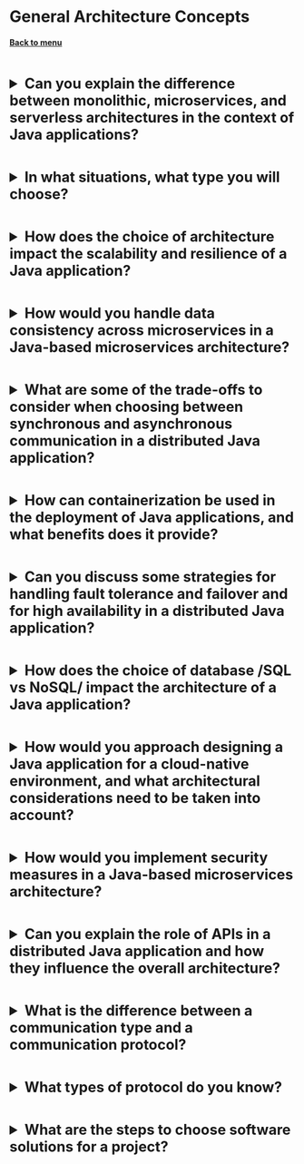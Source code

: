 <h1>General Architecture Concepts</h1> 
<h4> 

[Back to menu](..%2FMenu.md)

</h4>

[//]: # (Can you explain the difference between monolithic,
        microservices, and serverless architectures
        in the context of Java applications?)
<br>
<details>
    <summary style="font-size: 25px;">
        <b>
            Can you explain the difference between monolithic,
                microservices, and serverless architectures
                in the context of Java applications?
        </b>
    </summary>
<br>

1. **Monolithic Architecture:** In a monolithic architecture,
   an application is developed as a single, self-contained entity.

   All components of the application, such as the user interface,
   business logic, and data access layer, are closely coupled and deployed as a single unit.

   **Advantages**:
    - Simpler to Develop
    - Easier to Test
    - Efficient Communication Between Components
      (you can speed up the process and improve performance)
    - Single Deployment Unit
    - Shared Memory Access

   **Disadvantages**:
    - Difficult to Maintain: (all the components are interlinked)
    - In big monolith needed understanding of the entire system. (Bus factor increases)
    - Limited Scalability
    - Slow Deployment Process
    - Changes Affect the Entire System
    - low Resilience: if one part of the application fails,
      the entire system can be affected


2. **Microservices Architecture:** Microservice architecture breaks down
   an application into a collection of small, loosely coupled services.
   Each service focuses on a distinct business feature and is capable of
   independent development, deployment, and scaling

   **Advantages**:
    - Scalability
    - Improved Fault Isolation
    - Enhanced Team Productivity (decreased team communication)
    - Quicker Deployment Time (of a single unit)
    - Increased Cost-Efficiency (ability to use resources more effectively)

   **Disadvantages**:
    - Operational Complexity (you need to manage and orchestrate multiple services)
    - Distributed System (higher chance of failure during communication,
      services need exactly know all business contracts
      around all upstreams and downstreams)
    - Resource Consumption: (every single unit needs to have runtime environment,
      data storage or other resources)
    - Management of Services (need of complex Orchestration Frameworks)


3. **Serverless Architecture:** Serverless architecture is a design pattern
   where applications are hosted by third-party service providers,
   who dynamically manage the allocation of machine resources

   **Advantages**:
    - No Server Management
    - Cost-Efficiency (In perspective that code only runs when backend functions are needed)
    - Automatic Scaling

   **Disadvantages**:
    - Cold Start Problems
    - Lock-In Concerns (high dependence on the ecosystem of other available services)
    - Debugging serverless applications can be challenging

</details>

[//]: # (In what situations, what type you will choose?)
<br>
<details>
    <summary style="font-size: 25px;">
        <b>
            In what situations, what type you will choose?
        </b>
    </summary>
<br>

**Monolithic Architecture:**

- app is relatively small, and the team is not large enough
- when app doesn’t require separate scaling
- when rush development is required

**Microservices Architecture:**

- application is large and complex
- different teams are working on different parts
- when you want to use different technologies for different services

**Serverless Architecture:**

- When the workload is unpredictable
- When you want to reduce operational costs
- When you want to benefit from potentially infinite scalability

</details>

[//]: # (How does the choice of architecture impact 
         the scalability and resilience of a Java application?)
<br>
<details>
    <summary style="font-size: 25px;">
        <b>
            How does the choice of architecture impact 
            the scalability and resilience of a Java application?
        </b>
    </summary>
<br>

**Monolithic Architecture:**

- **Scalability**: the entire application needs to be scaled even
  if only one function is experiencing increased demand,
  This may result in additional costs.
- **Resilience**: less resilient because if one part of the application fails,
  the entire system can be affected

**Microservices Architecture:**

- **Scalability**: Microservices can be individually scaled
- **Resilience**: Microservices are more resilient because
  they are isolated from each other

**Serverless Architecture:**

- **Scalability**: automatically scale
- **Resilience**: highly available by design.

</details>

[//]: # (How would you handle data consistency across microservices
         in a Java-based microservices architecture?)
<br>
<details>
    <summary style="font-size: 25px;">
        <b>
            How would you handle data consistency across microservices
            in a Java-based microservices architecture?
        </b>
    </summary>
<br>

**Eventual Consistency:** - the change is added to other services over time.
, System may be in an inconsistent state for a short period

**Distributed Transactions:** - complex and can impact performance, but
Spring can be used for distributed transactions

**Saga Pattern:** - sequence transactions within a single service.
And revert all changes in case of fail transaction.

**Event-Driven Architecture** - events that represent state changes.
Other micros can be subscribed and listen for updates

**API Composition** - microservice managing its own database,
a separate service layer is used to handle data consistency

</details>

[//]: # (What are some of the trade-offs to consider when choosing between 
         synchronous and asynchronous communication 
         in a distributed Java application?)
<br>
<details>
    <summary style="font-size: 25px;">
        <b>
            What are some of the trade-offs to consider when choosing between 
            synchronous and asynchronous communication 
            in a distributed Java application?
        </b>
    </summary>
<br>

**Synchronous**

- Latency: can lead to increased latency
- Complexity: generally easier to implement
- Resource: increased resource cost
- Error Handling: easy to handle
- Ordering: guarantee the order of messages

**Asynchronous**

- Latency: reducing latency
- Complexity: can be more complex to implement correctly
- Resources: better resource optimization
- Error Handling: can be more complex
- Ordering: does not guarantee the order of messages

</details>

[//]: # (How can containerization be used in the deployment 
         of Java applications, and what benefits does it provide?)
<br>
<details>
    <summary style="font-size: 25px;">
        <b>
            How can containerization be used in the deployment 
            of Java applications, and what benefits does it provide?
        </b>
    </summary>
<br>

- **Isolation:** Each container runs in isolation
- **Scalability** easily scaled up or down based on the demand
- **CI/CD** be built, tested, and deployed into a container
- **Resource Efficiency**
- **Portability** containers include all of their dependencies,
  they can run on any system that supports containerization

</details>

[//]: # (Can you discuss some strategies for handling fault 
         tolerance and failover in a distributed Java application?)
<br>
<details>
    <summary style="font-size: 25px;">
        <b>
            Can you discuss some strategies for handling fault 
            tolerance and failover and for high availability
            in a distributed Java application?
        </b>
    </summary>
<br>

- Load Balancing (traffic balancing)
- Auto-scaling (perf balancing)
- Health Checks
- Breaker Pattern: (works on Health Checks) stop calling failing downstreams
- Replication
- Transaction Management
- Microservices Architecture
- Container Orchestration: Kubernetes can automatically restart failed services

</details>

[//]: # (How does the choice of database /SQL vs NoSQL/
         impact the architecture of a Java application?)
<br>
<details>
    <summary style="font-size: 25px;">
        <b>
            How does the choice of database /SQL vs NoSQL/
            impact the architecture of a Java application?
        </b>
    </summary>
<br>

SQL:

- Scalability realization: SQL databases are typically scaled vertically
- ACID realization: influence the design to ensure data consistency
- Development Speed and Flexibility:
  Changes in SQL database require altering the schema
- Object Mapping realization: Object-Relational Mapping (ORM)

NoSQL:

- Scalability realization: NoSQL databases are designed to scale horizontally
- ACID realization: handle eventual consistency and relax about acid rules
- Development Speed and Flexibility:
  can store different types of data in different ways,
  So NoSQL is more flexible
- Object Mapping realization: Object-Document Mapper

</details>

[//]: # (How would you approach designing a Java application
         for a cloud-native environment, 
         and what architectural considerations 
         need to be taken into account?)
<br>
<details>
    <summary style="font-size: 25px;">
        <b>
            How would you approach designing a Java application
            for a cloud-native environment, 
            and what architectural considerations 
            need to be taken into account?
        </b>
    </summary>
<br>

- Microservices Architecture
- Containerization
- Orchestration
- Stateless Design
- Configuration and Secrets Management
- CI/CD
- Resilience
- Security

</details>

[//]: # (How would you implement security measures 
         in a Java-based microservices architecture?)
<br>
<details>
    <summary style="font-size: 25px;">
        <b>
            How would you implement security measures 
            in a Java-based microservices architecture?
        </b>
    </summary>
<br>

- Authentication and Authorization
- API Gateway (that acts as a single entry point into your system)
- HTTPS
- Service-to-Service Communication
- Dependency Management
- Secrets Management
- Security Headers
- Logging and Monitoring

</details>

[//]: # (Can you explain the role of APIs 
         in a distributed Java application 
         and how they influence the overall architecture?)
<br>
<details>
    <summary style="font-size: 25px;">
        <b>
            Can you explain the role of APIs 
            in a distributed Java application 
            and how they influence the overall architecture?
        </b>
    </summary>
<br>

- Standardization
- Data Exchange
- Versioning
- Security

</details>

[//]: # (What is the difference between a communication type 
        and a communication protocol?)
<br>
<details>
    <summary style="font-size: 25px;">
        <b>
            What is the difference between a communication type 
            and a communication protocol?
        </b>
    </summary>
<br>

**Communication Type:** refers to the method or mode of communication
(Point-to-Point, Point-to-Multipoint)

**Communication protocol:** refers set of rules of
how data is transmitted and received
(HTTP, HTTPS, TSP)

</details>

[//]: # (What types of protocol do you know?)
<br>
<details>
    <summary style="font-size: 25px;">
        <b>
            What types of protocol do you know?
        </b>
    </summary>
<br>

* HTTP (Hypertext Transfer Protocol): This is a request-response protocol
* HTTPS (Hypertext Transfer Protocol Secure): This is a secure version of HTTP
  uses SSL/TLS protocol to encrypt the data communication.
  This includes the exchange of digital certificates
  to verify the identity of the server (and sometimes the client),
  and the negotiation of a shared secret key to encrypt the data.
* FTP (File Transfer Protocol): transferring files from
  one host to another over a TCP-based network
* TCP (Transmission Control Protocol): connection-oriented protocol
* UDP (User Datagram Protocol): connectionless protocol that
  does not guarantee delivery but faster
* SMTP (Simple Mail Transfer Protocol):
  This is a communication protocol for electronic mail transmission.
* IMAP / POP3 / MQTT protocols to retrieve messages from a server.
* WebSockets: full-duplex communication channels over a single TCP connection.

</details>

[//]: # (What are the steps to choose software solutions for a project?)
<br>
<details>
    <summary style="font-size: 25px;">
        <b>
            What are the steps to choose software solutions for a project?
        </b>
    </summary>
<br>

Choosing the right software solutions for a project is a critical task 
that can significantly impact the success of the project. 
Here are some steps you can follow:

1. Define Your Requirements: 
Start by clearly defining what you need the software to do. 
This should include both functional requirements 
(what tasks the software needs to perform) 
and non-functional requirements 
(such as performance, security, and usability).

2. Research Available Solutions: 
Once you know what you need, 
start researching what software solutions are available that meet those needs.
This could include commercial off-the-shelf software, 
open-source software, or custom-built software.

3. Think about Each Solution: For each potential solution, 
evaluate how well it meets your requirements. 
Consider factors such as features, ease of use, 
scalability, reliability, and cost.

4. Test the Software: 
If possible, test each solution under conditions that are as close 
as possible to how you will be using the software. 
This could involve using a demo or trial version of the software,
or requesting a proof of concept.

5. Check Compatibility: Ensure that the software is compatible 
with your existing systems and workflows. 
This includes technical compatibility 
(such as operating system and hardware requirements) 
and process compatibility 
(how well the software fits into your existing processes).

6. Make a Decision: Based on your evaluation and testing, 
choose the software solution that best meets your needs. 
Remember that no solution is likely to be perfect, 
so focus on what is most important for your project.

7. Implement the Software: Once you've chosen a software solution, 
plan and execute its implementation. 
This should include installing and configuring the software, 
integrating it with your existing systems, and training users.

</details>
